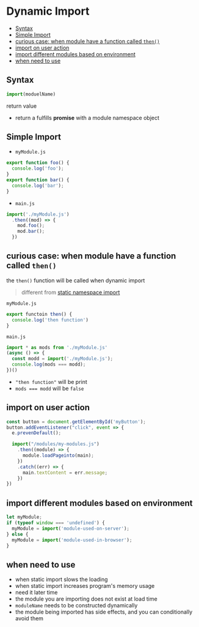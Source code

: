 # Dynamic Import

* [Syntax](#syntax)
* [Simple Import](#simple-import)
* [curious case: when module have a function called `then()`](#curious-case:-when-module-have-a-function-called-`then()`)
* [import on user action](#import-on-user-action)
* [import different modules based on environment](#import-different-modules-based-on-environment)
* [when need to use](#when-need-to-use)

## Syntax

```js
import(moduelName)
```

return value

- return a fulfills **promise** with a module namespace object

## Simple Import

- `myModule.js`

```js
export function foo() {
  console.log('foo');
}
export function bar() {
  console.log('bar');
}
```

- `main.js`

```js
import('./myModule.js')
  .then((mod) => {
    mod.foo();
    mod.bar();
  })
```

## curious case: when module have a function called `then()`

the `then()` function will be called when dynamic import

> different from [static namespace import](javascript-ecma-import.md#namespace-import)

`myModule.js`

```js
export functoin then() {
  console.log('then function')
}
```

`main.js`

```js
import * as mods from './myModule.js'
(async () => {
  const modd = import('./myModule.js');
  console.log(mods === modd);
})()
```

- `"then function"` will be print
- `mods === modd` will be `false`

## import on user action

```js
const button = document.getElementById('myButton');
button.addEventListener("click", event => {
  e.prevenDefault();

  import("/modules/my-modules.js")
    .then((module) => {
      module.loadPageinto(main);
    })
    .catch((err) => {
      main.textContent = err.message;
    })
})
```

## import different modules based on environment

```js
let myModule;
if (typeof window === 'undefined') {
  myModule = import('module-used-on-server');
} else {
  myModule = import('module-used-in-browser');
}
```

## when need to use

- when static import slows the loading
- when static import increases program's memory usage
- need it later time
- the module you are importing does not exist at load time
- `moduleName` needs to be constructed dynamically
- the module being imported has side effects, and you can conditionally avoid them

